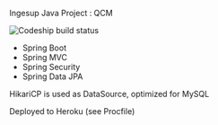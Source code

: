 Ingesup Java Project : QCM

![Codeship build status](https://codeship.com/projects/126294/status?branch=develop)

- Spring Boot
- Spring MVC
- Spring Security
- Spring Data JPA

HikariCP is used as DataSource, optimized for MySQL

Deployed to Heroku (see Procfile)